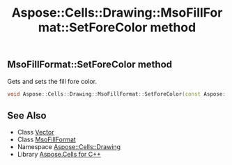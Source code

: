 ﻿---
title: Aspose::Cells::Drawing::MsoFillFormat::SetForeColor method
linktitle: SetForeColor
second_title: Aspose.Cells for C++ API Reference
description: 'Aspose::Cells::Drawing::MsoFillFormat::SetForeColor method. Gets and sets the fill fore color in C++.'
type: docs
weight: 700
url: /cpp/aspose.cells.drawing/msofillformat/setforecolor/
---
## MsoFillFormat::SetForeColor method


Gets and sets the fill fore color.

```cpp
void Aspose::Cells::Drawing::MsoFillFormat::SetForeColor(const Aspose::Cells::Color &value)
```

## See Also

* Class [Vector](../../../aspose.cells/vector/)
* Class [MsoFillFormat](../)
* Namespace [Aspose::Cells::Drawing](../../)
* Library [Aspose.Cells for C++](../../../)
